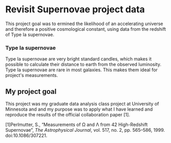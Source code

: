 # Revisit Supernovae project data

This project goal was to ermined the likelihood of an accelerating universe and therefore a positive cosmological constant, using data from the redshift of Type Ia supernovae.
### Type Ia supernovae

Type Ia supernovae are very bright standard candles, which makes it possible to calculate their distance to earth from the observed luminosity. Type Ia supernovae are rare in most galaxies. This makes them ideal for project's  measurements. 

## My project goal

This project was my graduate data analysis class project at University of Minnesota and and my purpose was to apply what I have learned and reproduce the results of the official collaboration paper [1]. 

[1]Perlmutter, S., “Measurements of Ω and Λ from 42 High-Redshift Supernovae”, <i>The Astrophysical Journal</i>, vol. 517, no. 2, pp. 565–586, 1999. doi:10.1086/307221.

